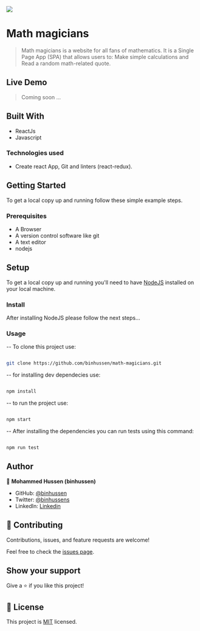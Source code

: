![](https://img.shields.io/badge/Microverse-blueviolet)

# Math magicians

> Math magicians is a website for all fans of mathematics. It is a Single Page App (SPA) that allows users to: Make simple calculations and Read a random math-related quote.

## Live Demo

> Coming soon ...


## Built With

- ReactJs
- Javascript
  

### Technologies used

- Create react App, Git and  linters (react-redux).

  
## Getting Started

To get a local copy up and running follow these simple example steps.


### Prerequisites

- A Browser
- A version control software like git
- A text editor
- nodejs


## Setup

To get a local copy up and running you'll need to have [NodeJS](https://nodejs.org/en/download/) installed on your local machine.


### Install

After installing NodeJS please follow the next steps...

  

### Usage

-- To clone this project use:
```bash

git clone https://github.com/binhussen/math-magicians.git

```
-- for installing dev dependecies use:

```bash

npm install

```

-- to run the project use:

```bash

npm start

```

-- After installing the dependencies you can run tests using this command:

```bash

npm run test

```

## Author

👤 **Mohammed Hussen (binhussen)**

- GitHub: [@binhussen](https://github.com/binhussen)
- Twitter: [@binhussens](https://twitter.com/binhussens)
- LinkedIn: [Linkedin](https://www.linkedin.com/in/binhussen/)
  

## 🤝 Contributing

  

Contributions, issues, and feature requests are welcome!

  

Feel free to check the [issues page](../../issues/).

  

## Show your support

  

Give a ⭐️ if you like this project!

  

## 📝 License

  

This project is [MIT](./MIT.md) licensed.
